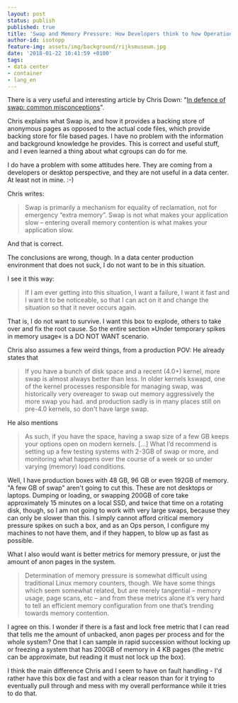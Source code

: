 ```yaml
---
layout: post
status: publish
published: true
title: 'Swap and Memory Pressure: How Developers think to how Operations people think'
author-id: isotopp
feature-img: assets/img/background/rijksmuseum.jpg
date: '2018-01-22 10:41:59 +0100'
tags:
- data center
- container
- lang_en
---
```

There is a very useful and interesting article by Chris Down: 
"[In defence of swap: common misconceptions](https://chrisdown.name/2018/01/02/in-defence-of-swap.html)".

Chris explains what Swap is, and how it provides a backing store of
anonymous pages as opposed to the actual code files, which provide backing
store for file based pages. I have no problem with the information and
background knowledge he provides. This is correct and useful stuff, and I
even learned a thing about what cgroups can do for me.

I do have a problem with some attitudes here. They are coming from a
developers or desktop perspective, and they are not useful in a data center.
At least not in mine. :-) 

Chris writes:

> Swap is primarily a mechanism for equality of reclamation, not for
> emergency “extra memory”. Swap is not what makes your application slow –
> entering overall memory contention is what makes your application slow.

And that is correct.

The conclusions are wrong, though. In a data center production environment
that does not suck, I do not want to be in this situation. 

I see it this way:
> If I am ever getting into this situation, I want a failure, I want it fast
> and I want it to be noticeable, so that I can act on it and change the
> situation so that it never occurs again.

That is, I do not want to survive. I want this box to explode, others to
take over and fix the root cause. So the entire section »Under temporary
spikes in memory usage« is a DO NOT WANT scenario.

Chris also assumes a few weird things, from a production POV: He already
states that 
> If you have a bunch of disk space and a recent (4.0+) kernel, more swap is
> almost always better than less. In older kernels kswapd, one of the kernel
> processes responsible for managing swap, was historically very overeager
> to swap out memory aggressively the more swap you had.
and production sadly is in many places still on pre-4.0 kernels, so don't
have large swap.

He also mentions 
> As such, if you have the space, having a swap size of a few GB keeps your
> options open on modern kernels. […] What I’d recommend is setting up a few
> testing systems with 2-3GB of swap or more, and monitoring what happens
> over the course of a week or so under varying (memory) load conditions.

Well, I have production boxes with 48 GB, 96 GB or even 192GB of memory. "A
few GB of swap" aren't going to cut this. These are not desktops or laptops.
Dumping or loading, or swapping 200GB of core take approximately 15 minutes
on a local SSD, and twice that time on a rotating disk, though, so I am not
going to work with very large swaps, because they can only be slower than
this. I simply cannot afford critical memory pressure spikes on such a box,
and as an Ops person, I configure my machines to not have them, and if they
happen, to blow up as fast as possible.

What I also would want is better metrics for memory pressure, or just the
amount of anon pages in the system. 

> Determination of memory pressure is somewhat difficult using traditional
> Linux memory counters, though. We have some things which seem somewhat
> related, but are merely tangential – memory usage, page scans, etc – and
> from these metrics alone it’s very hard to tell an efficient memory
> configuration from one that’s trending towards memory contention.

I agree on this. I wonder if there is a fast and lock free metric that I can
read that tells me the amount of unbacked, anon pages per process and for
the whole system? One that I can sample in rapid succession without locking
up or freezing a system that has 200GB of memory in 4 KB pages (the metric
can be approximate, but reading it must not lock up the box).

I think the main difference Chris and I seem to have on fault handling - I'd
rather have this box die fast and with a clear reason than for it trying to
eventually pull through and mess with my overall performance while it tries
to do that.
